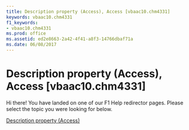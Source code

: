 ```yaml
---
title: Description property (Access), Access [vbaac10.chm4331]
keywords: vbaac10.chm4331
f1_keywords:
- vbaac10.chm4331
ms.prod: office
ms.assetid: ed2e8663-2a42-4f41-a8f3-14766dbaf71a
ms.date: 06/08/2017
---
```



# Description property (Access), Access [vbaac10.chm4331]

Hi there! You have landed on one of our F1 Help redirector pages. Please select the topic you were looking for below.

[Description property (Access)](http://msdn.microsoft.com/library/b2933bc9-5e8b-9bee-d07b-2b015c530ebe%28Office.15%29.aspx)

